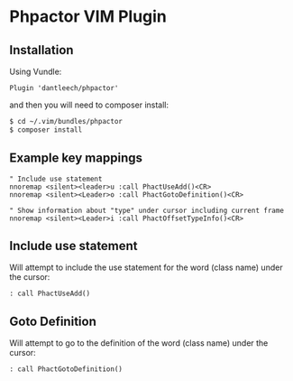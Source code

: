 Phpactor VIM Plugin
===================

Installation
------------

Using Vundle:

```
Plugin 'dantleech/phpactor'
```

and then you will need to composer install:

```bash
$ cd ~/.vim/bundles/phpactor
$ composer install
```

Example key mappings
--------------------

```
" Include use statement
nnoremap <silent><leader>u :call PhactUseAdd()<CR>
nnoremap <silent><Leader>o :call PhactGotoDefinition()<CR>

" Show information about "type" under cursor including current frame
nnoremap <silent><Leader>i :call PhactOffsetTypeInfo()<CR>
```

Include use statement
---------------------

Will attempt to include the use statement for the word (class name) under the
cursor:

```
: call PhactUseAdd()
```

Goto Definition
---------------

Will attempt to go to the definition of the word (class name) under the
cursor:

```
: call PhactGotoDefinition()
```
